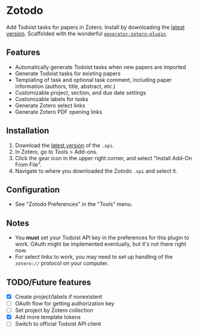 # Zotodo

Add Todoist tasks for papers in Zotero. Install by downloading the [latest version](https://github.com/wbthomason/zotodo/releases/latest).
Scaffolded with the wonderful
[`generator-zotero-plugin`](https://github.com/retorquere/generator-zotero-plugin).

## Features
- Automatically generate Todoist tasks when new papers are imported
- Generate Todoist tasks for existing papers
- Templating of task and optional task comment, including paper information (authors, title,
  abstract, etc.)
- Customizable project, section, and due date settings
- Customizable labels for tasks
- Generate Zotero select links
- Generate Zotero PDF opening links

## Installation
1. Download the [latest version](https://github.com/wbthomason/zotodo/releases/latest) of the `.xpi`.
2. In Zotero, go to Tools > Add-ons.
3. Click the  gear icon in the upper right corner, and select "Install Add-On From File".
4. Navigate to where you downloaded the Zotodo `.xpi` and select it.

## Configuration
- See "Zotodo Preferences" in the "Tools" menu.

## Notes
- You **must** set your Todoist API key in the preferences for this plugin to work. OAuth might be
  implemented eventually, but it's not there right now.
- For select links to work, you may need to set up handling of the `zotero://` protocol on your
  computer.

## TODO/Future features
- [x] Create project/labels if nonexistent
- [ ] OAuth flow for getting authorization key
- [ ] Set project by Zotero collection
- [x] Add more template tokens
- [ ] Switch to official Todoist API client

